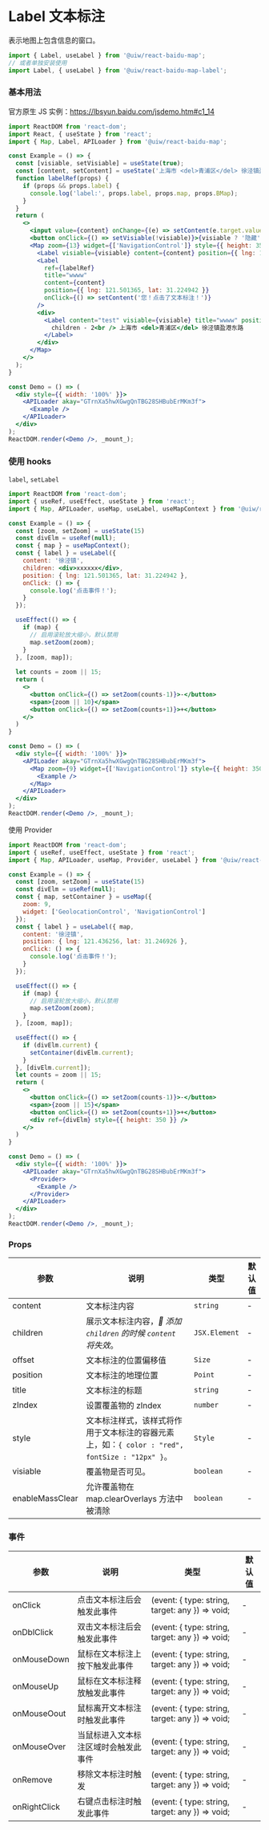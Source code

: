 Label 文本标注
===

表示地图上包含信息的窗口。

```jsx
import { Label, useLabel } from '@uiw/react-baidu-map';
// 或者单独安装使用
import Label, { useLabel } from '@uiw/react-baidu-map-label';
```

### 基本用法

官方原生 JS 实例：https://lbsyun.baidu.com/jsdemo.htm#c1_14

<!--rehype:bgWhite=true&codeSandbox=true&codePen=true-->
```jsx
import ReactDOM from 'react-dom';
import React, { useState } from 'react';
import { Map, Label, APILoader } from '@uiw/react-baidu-map';

const Example = () => {
  const [visiable, setVisiable] = useState(true);
  const [content, setContent] = useState('上海市 <del>青浦区</del> 徐泾镇盈港东路');
  function labelRef(props) {
    if (props && props.label) {
      console.log('label:', props.label, props.map, props.BMap);
    }
  }
  return (
    <>
      <input value={content} onChange={(e) => setContent(e.target.value)} />
      <button onClick={() => setVisiable(!visiable)}>{visiable ? '隐藏' : '显示'}</button>
      <Map zoom={13} widget={['NavigationControl']} style={{ height: 350 }} >
        <Label visiable={visiable} content={content} position={{ lng: 121.436256, lat: 31.246926 }} />
        <Label
          ref={labelRef}
          title="wwww"
          content={content}
          position={{ lng: 121.501365, lat: 31.224942 }}
          onClick={() => setContent('您！点击了文本标注！')}
        />
        <div>
          <Label content="test" visiable={visiable} title="wwww" position={{ lng: 121.501365, lat: 31.234942 }}>
            children - 2<br /> 上海市 <del>青浦区</del> 徐泾镇盈港东路
          </Label>
        </div>
      </Map>
    </>
  );
}

const Demo = () => (
  <div style={{ width: '100%' }}>
    <APILoader akay="GTrnXa5hwXGwgQnTBG28SHBubErMKm3f">
      <Example />
    </APILoader>
  </div>
);
ReactDOM.render(<Demo />, _mount_);
```

### 使用 hooks

`label`, `setLabel`

<!--rehype:bgWhite=true&codeSandbox=true&codePen=true-->
```jsx
import ReactDOM from 'react-dom';
import { useRef, useEffect, useState } from 'react';
import { Map, APILoader, useMap, useLabel, useMapContext } from '@uiw/react-baidu-map';

const Example = () => {
  const [zoom, setZoom] = useState(15)
  const divElm = useRef(null);
  const { map } = useMapContext();
  const { label } = useLabel({
    content: '徐泾镇',
    children: <div>xxxxxx</div>,
    position: { lng: 121.501365, lat: 31.224942 },
    onClick: () => {
      console.log('点击事件！');
    }
  });

  useEffect(() => {
    if (map) {
      // 启用滚轮放大缩小，默认禁用
      map.setZoom(zoom);
    }
  }, [zoom, map]);
  
  let counts = zoom || 15;
  return (
    <>
      <button onClick={() => setZoom(counts-1)}>-</button>
      <span>{zoom || 10}</span>
      <button onClick={() => setZoom(counts+1)}>+</button>
    </>
  )
}

const Demo = () => (
  <div style={{ width: '100%' }}>
    <APILoader akay="GTrnXa5hwXGwgQnTBG28SHBubErMKm3f">
      <Map zoom={9} widget={['NavigationControl']} style={{ height: 350 }} >
        <Example />
      </Map>
    </APILoader>
  </div>
);
ReactDOM.render(<Demo />, _mount_);
```

使用 Provider

<!--rehype:bgWhite=true&codeSandbox=true&codePen=true-->
```jsx
import ReactDOM from 'react-dom';
import { useRef, useEffect, useState } from 'react';
import { Map, APILoader, useMap, Provider, useLabel } from '@uiw/react-baidu-map';

const Example = () => {
  const [zoom, setZoom] = useState(15)
  const divElm = useRef(null);
  const { map, setContainer } = useMap({
    zoom: 9,
    widget: ['GeolocationControl', 'NavigationControl']
  });
  const { label } = useLabel({ map,
    content: '徐泾镇',
    position: { lng: 121.436256, lat: 31.246926 },
    onClick: () => {
      console.log('点击事件！');
    }
  });

  useEffect(() => {
    if (map) {
      // 启用滚轮放大缩小，默认禁用
      map.setZoom(zoom);
    }
  }, [zoom, map]);

  useEffect(() => {
    if (divElm.current) {
      setContainer(divElm.current);
    }
  }, [divElm.current]);
  let counts = zoom || 15;
  return (
    <>
      <button onClick={() => setZoom(counts-1)}>-</button>
      <span>{zoom || 15}</span>
      <button onClick={() => setZoom(counts+1)}>+</button>
      <div ref={divElm} style={{ height: 350 }} />
    </>
  )
}

const Demo = () => (
  <div style={{ width: '100%' }}>
    <APILoader akay="GTrnXa5hwXGwgQnTBG28SHBubErMKm3f">
      <Provider>
        <Example />
      </Provider>
    </APILoader>
  </div>
);
ReactDOM.render(<Demo />, _mount_);
```

### Props

| 参数 | 说明 | 类型 | 默认值 |
| ----- | ----- | ----- | ----- |
| content | 文本标注内容 | `string` | - |
| children | 展示文本标注内容，_🚧  添加 `children` 的时候 `content` 将失效_<!--rehype:style=background-color: #ffe56440;-->。 | `JSX.Element` | - |
| offset | 文本标注的位置偏移值 | `Size` | - |
| position | 文本标注的地理位置 | `Point` | - |
| title | 文本标注的标题 | `string` | - |
| zIndex | 设置覆盖物的 zIndex | `number` | - |
| style | 文本标注样式，该样式将作用于文本标注的容器元素上，如：`{ color : "red", fontSize : "12px" }`。 | `Style` | - |
| visiable | 覆盖物是否可见。 | `boolean` | - |
| enableMassClear | 允许覆盖物在 map.clearOverlays 方法中被清除 | `boolean` | - |

### 事件

| 参数 | 说明 | 类型 | 默认值 |
| ----- | ----- | ----- | ----- |
| onClick | 点击文本标注后会触发此事件 | (event: { type: string, target: any }) => void; | - |
| onDblClick | 双击文本标注后会触发此事件 | (event: { type: string, target: any }) => void; | - |
| onMouseDown | 鼠标在文本标注上按下触发此事件 | (event: { type: string, target: any }) => void; | - |
| onMouseUp | 鼠标在文本标注释放触发此事件 | (event: { type: string, target: any }) => void; | - |
| onMouseOout | 鼠标离开文本标注时触发此事件 | (event: { type: string, target: any }) => void; | - |
| onMouseOver | 当鼠标进入文本标注区域时会触发此事件 | (event: { type: string, target: any }) => void; | - |
| onRemove | 移除文本标注时触发 | (event: { type: string, target: any }) => void; | - |
| onRightClick | 右键点击标注时触发此事件 | (event: { type: string, target: any }) => void; | - |